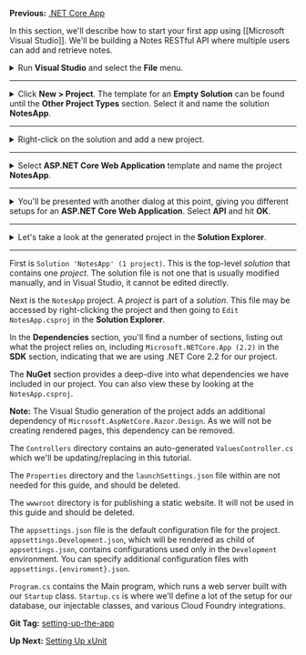 **Previous:** [.NET Core App](/workshop/#net-core-app)

In this section, we'll describe how to start your first app using [[Microsoft Visual Studio]]. We'll be building a Notes RESTful API where multiple users can add and retrieve notes.

<details>
    <summary>Run <strong>Visual Studio</strong> and select the <strong>File</strong> menu.</summary>
    <a href="../Setting-Up-the-App-in-Visual-Studio/intro-visual-studio-new-menus.png" target="_blank">
        ![intro-visual-studio-new-menus.png](../Setting-Up-the-App-in-Visual-Studio/intro-visual-studio-new-menus.png)
    </a>
</details>

***

<details>
    <summary>Click <strong>New > Project</strong>. The template for an <strong>Empty Solution</strong> can be found until the <strong>Other Project Types</strong> section. Select it and name the solution <strong>NotesApp</strong>.</summary>
    <a href="../Setting-Up-the-App-in-Visual-Studio/intro-visual-studio-new-solution.png" target="_blank">
        ![intro-visual-studio-new-solution.png](../Setting-Up-the-App-in-Visual-Studio/intro-visual-studio-new-solution.png)
    </a>
</details>

***

<details>
    <summary>Right-click on the solution and add a new project.</summary>
    <a href="../Setting-Up-the-App-in-Visual-Studio/intro-visual-studio-new-project-menu.png" target="_blank">
        ![intro-visual-studio-new-project-menu.png](../Setting-Up-the-App-in-Visual-Studio/intro-visual-studio-new-project-menu.png)
    </a>
</details>

***

<details>
    <summary>Select <strong>ASP.NET Core Web Application</strong> template and name the project <strong>NotesApp</strong>.</summary>
    <a href="../Setting-Up-the-App-in-Visual-Studio/intro-visual-studio-new-project.png" target="_blank">
        ![intro-visual-studio-new-project.png](../Setting-Up-the-App-in-Visual-Studio/intro-visual-studio-new-project.png)
    </a>
</details>

***

<details>
    <summary>You'll be presented with another dialog at this point, giving you different setups for an <strong>ASP.NET Core Web Application</strong>. Select <strong>API</strong> and hit <strong>OK</strong>.</summary>
    <a href="../Setting-Up-the-App-in-Visual-Studio/intro-visual-studio-new-project-2.png" target="_blank">
        ![intro-visual-studio-new-project-2.png](../Setting-Up-the-App-in-Visual-Studio/intro-visual-studio-new-project-2.png)
    </a>
</details>

***

<details>
    <summary>Let's take a look at the generated project in the <strong>Solution Explorer</strong>.</summary>
    <a href="../Setting-Up-the-App-in-Visual-Studio/intro-visual-studio-solution-explorer.png" target="_blank">
        ![intro-visual-studio-solution-explorer.png](../Setting-Up-the-App-in-Visual-Studio/intro-visual-studio-solution-explorer.png)
    </a>
</details>

***

First is `Solution 'NotesApp' (1 project)`. This is the top-level *solution* that contains one *project*. The solution file is not one that is usually modified manually, and in Visual Studio, it cannot be edited directly.

Next is the `NotesApp` project. A *project* is part of a *solution*. This file may be accessed by right-clicking the project and then going to `Edit NotesApp.csproj` in the **Solution Explorer**.

In the **Dependencies** section, you'll find a number of sections, listing out what the project relies on, including `Microsoft.NETCore.App (2.2)` in the **SDK** section, indicating that we are using .NET Core 2.2 for our project.

The **NuGet** section provides a deep-dive into what dependencies we have included in our project. You can also view these by looking at the `NotesApp.csproj`.

**Note:** The Visual Studio generation of the project adds an additional dependency of `Microsoft.AspNetCore.Razor.Design`. As we will not be creating rendered pages, this dependency can be removed.

The `Controllers` directory contains an auto-generated `ValuesController.cs` which we'll be updating/replacing in this tutorial.

The `Properties` directory and the `launchSettings.json` file within are not needed for this guide, and should be deleted.

The `wwwroot` directory is for publishing a static website. It will not be used in this guide and should be deleted.

The `appsettings.json` file is the default configuration file for the project. `appsettings.Development.json`, which will be rendered as child of `appsettings.json`, contains configurations used only in the `Development` environment. You can specify additional configuration files with `appsettings.{enviroment}.json`.

`Program.cs` contains the Main program, which runs a web server built with our `Startup` class. `Startup.cs` is where we'll define a lot of the setup for our database, our injectable classes, and various Cloud Foundry integrations.

**Git Tag:** [setting-up-the-app](https://github.com/xtreme-steve-elliott/NotesApp/tree/setting-up-the-app)

**Up Next:** [Setting Up xUnit](../setting-up-xunit)
